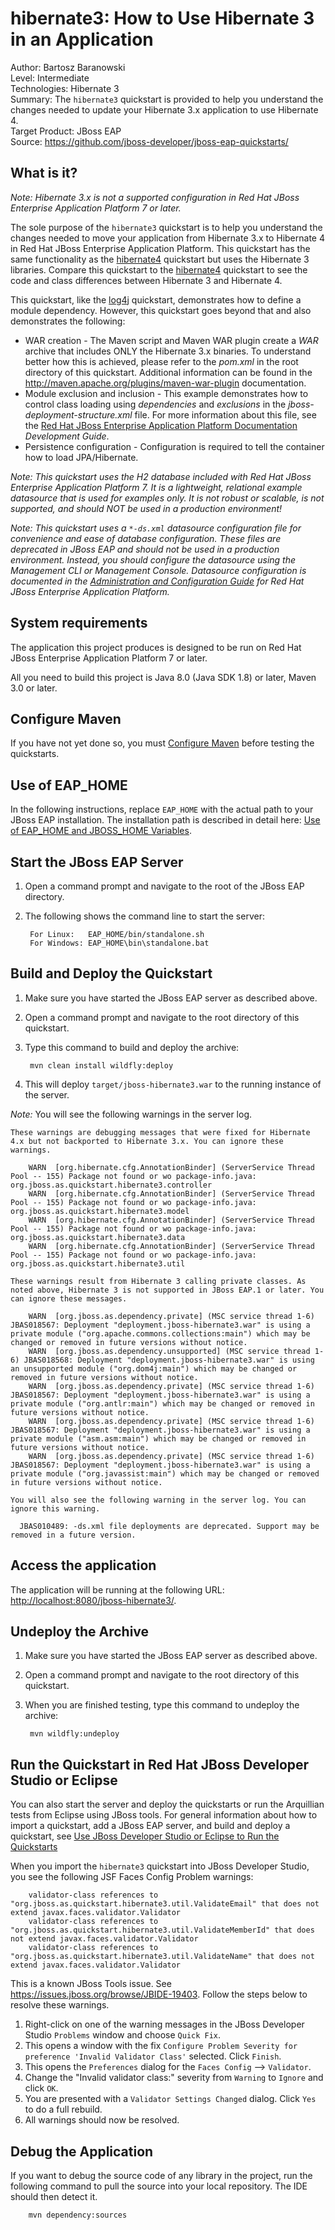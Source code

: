 hibernate3: How to Use  Hibernate 3 in an Application
=====================================================
Author: Bartosz Baranowski   
Level: Intermediate  
Technologies: Hibernate 3  
Summary: The `hibernate3` quickstart is provided to help you understand the changes needed to update your Hibernate 3.x application to use Hibernate 4.  
Target Product: JBoss EAP  
Source: <https://github.com/jboss-developer/jboss-eap-quickstarts/>  

What is it?
-----------

_Note: Hibernate 3.x is not a supported configuration in Red Hat JBoss Enterprise Application Platform 7 or later._

The sole purpose of the `hibernate3` quickstart is to help you understand the changes needed to move your application from 
Hibernate 3.x to Hibernate 4 in Red Hat JBoss Enterprise Application Platform. This quickstart has the same functionality as the [hibernate4](../hibernate4/README.md) quickstart 
but uses the Hibernate 3 libraries. Compare this quickstart to the [hibernate4](../hibernate4/README.md) quickstart to see the 
code and class differences between Hibernate 3 and Hibernate 4. 

This quickstart, like the [log4j](../log4j/README.md) quickstart, demonstrates how to define a module dependency. However, this quickstart goes beyond that and also demonstrates the following:
 
* WAR creation - The Maven script and Maven WAR plugin create a *WAR* archive that includes ONLY the Hibernate 3.x binaries. To understand better how this is achieved, please refer to the *pom.xml* in the root directory of this quickstart. Additional information can be found in the <http://maven.apache.org/plugins/maven-war-plugin> documentation.
* Module exclusion and inclusion - This example demonstrates how to control class loading using *dependencies* and *exclusions* in the *jboss-deployment-structure.xml* file. For more information about this file, see the [Red Hat JBoss Enterprise Application Platform Documentation](https://access.redhat.com/documentation/en-US/JBoss_Enterprise_Application_Platform/) _Development Guide_.
* Persistence configuration - Configuration is required to tell the container how to load JPA/Hibernate.
 

_Note: This quickstart uses the H2 database included with Red Hat JBoss Enterprise Application Platform 7. It is a lightweight, relational example datasource that is used for examples only. It is not robust or scalable, is not supported, and should NOT be used in a production environment!_

_Note: This quickstart uses a `*-ds.xml` datasource configuration file for convenience and ease of database configuration. These files are deprecated in JBoss EAP and should not be used in a production environment. Instead, you should configure the datasource using the Management CLI or Management Console. Datasource configuration is documented in the [Administration and Configuration Guide](https://access.redhat.com/documentation/en-US/JBoss_Enterprise_Application_Platform/) for Red Hat JBoss Enterprise Application Platform._


System requirements
-------------------

The application this project produces is designed to be run on Red Hat JBoss Enterprise Application Platform 7 or later. 

All you need to build this project is Java 8.0 (Java SDK 1.8) or later, Maven 3.0 or later.

Configure Maven
---------------

If you have not yet done so, you must [Configure Maven](https://github.com/jboss-developer/jboss-developer-shared-resources/blob/master/guides/CONFIGURE_MAVEN.md#configure-maven-to-build-and-deploy-the-quickstarts) before testing the quickstarts.


Use of EAP_HOME
---------------

In the following instructions, replace `EAP_HOME` with the actual path to your JBoss EAP installation. The installation path is described in detail here: [Use of EAP_HOME and JBOSS_HOME Variables](https://github.com/jboss-developer/jboss-developer-shared-resources/blob/master/guides/USE_OF_EAP_HOME.md#use-of-eap_home-and-jboss_home-variables).


Start the JBoss EAP Server
-------------------------

1. Open a command prompt and navigate to the root of the JBoss EAP directory.
2. The following shows the command line to start the server:

        For Linux:   EAP_HOME/bin/standalone.sh
        For Windows: EAP_HOME\bin\standalone.bat

 
Build and Deploy the Quickstart
-------------------------

1. Make sure you have started the JBoss EAP server as described above.
2. Open a command prompt and navigate to the root directory of this quickstart.
3. Type this command to build and deploy the archive:

        mvn clean install wildfly:deploy

4. This will deploy `target/jboss-hibernate3.war` to the running instance of the server.

_Note:_ You will see the following warnings in the server log. 

    These warnings are debugging messages that were fixed for Hibernate 4.x but not backported to Hibernate 3.x. You can ignore these warnings.

        WARN  [org.hibernate.cfg.AnnotationBinder] (ServerService Thread Pool -- 155) Package not found or wo package-info.java: org.jboss.as.quickstart.hibernate3.controller
        WARN  [org.hibernate.cfg.AnnotationBinder] (ServerService Thread Pool -- 155) Package not found or wo package-info.java: org.jboss.as.quickstart.hibernate3.model
        WARN  [org.hibernate.cfg.AnnotationBinder] (ServerService Thread Pool -- 155) Package not found or wo package-info.java: org.jboss.as.quickstart.hibernate3.data
        WARN  [org.hibernate.cfg.AnnotationBinder] (ServerService Thread Pool -- 155) Package not found or wo package-info.java: org.jboss.as.quickstart.hibernate3.util

    These warnings result from Hibernate 3 calling private classes. As noted above, Hibernate 3 is not supported in JBoss EAP.1 or later. You can ignore these messages.

        WARN  [org.jboss.as.dependency.private] (MSC service thread 1-6) JBAS018567: Deployment "deployment.jboss-hibernate3.war" is using a private module ("org.apache.commons.collections:main") which may be changed or removed in future versions without notice.
        WARN  [org.jboss.as.dependency.unsupported] (MSC service thread 1-6) JBAS018568: Deployment "deployment.jboss-hibernate3.war" is using an unsupported module ("org.dom4j:main") which may be changed or removed in future versions without notice.
        WARN  [org.jboss.as.dependency.private] (MSC service thread 1-6) JBAS018567: Deployment "deployment.jboss-hibernate3.war" is using a private module ("org.antlr:main") which may be changed or removed in future versions without notice.
        WARN  [org.jboss.as.dependency.private] (MSC service thread 1-6) JBAS018567: Deployment "deployment.jboss-hibernate3.war" is using a private module ("asm.asm:main") which may be changed or removed in future versions without notice.
        WARN  [org.jboss.as.dependency.private] (MSC service thread 1-6) JBAS018567: Deployment "deployment.jboss-hibernate3.war" is using a private module ("org.javassist:main") which may be changed or removed in future versions without notice.

    You will also see the following warning in the server log. You can ignore this warning.

      JBAS010489: -ds.xml file deployments are deprecated. Support may be removed in a future version.


Access the application 
---------------------

The application will be running at the following URL: <http://localhost:8080/jboss-hibernate3/>.


Undeploy the Archive
--------------------

1. Make sure you have started the JBoss EAP server as described above.
2. Open a command prompt and navigate to the root directory of this quickstart.
3. When you are finished testing, type this command to undeploy the archive:

        mvn wildfly:undeploy

Run the Quickstart in Red Hat JBoss Developer Studio or Eclipse
-------------------------------------
You can also start the server and deploy the quickstarts or run the Arquillian tests from Eclipse using JBoss tools. For general information about how to import a quickstart, add a JBoss EAP server, and build and deploy a quickstart, see [Use JBoss Developer Studio or Eclipse to Run the Quickstarts](https://github.com/jboss-developer/jboss-developer-shared-resources/blob/master/guides/USE_JBDS.md#use-jboss-developer-studio-or-eclipse-to-run-the-quickstarts) 

When you import the `hibernate3` quickstart into JBoss Developer Studio, you see the following JSF Faces Config Problem warnings:

        validator-class references to "org.jboss.as.quickstart.hibernate3.util.ValidateEmail" that does not extend javax.faces.validator.Validator
        validator-class references to "org.jboss.as.quickstart.hibernate3.util.ValidateMemberId" that does not extend javax.faces.validator.Validator
        validator-class references to "org.jboss.as.quickstart.hibernate3.util.ValidateName" that does not extend javax.faces.validator.Validator
    
This is a known JBoss Tools issue. See <https://issues.jboss.org/browse/JBIDE-19403>. Follow the steps below to resolve these warnings.
   
1. Right-click on one of the warning messages in the JBoss Developer Studio `Problems` window and choose `Quick Fix`.
2. This opens a window with the fix `Configure Problem Severity for preference 'Invalid Validator Class'` selected. Click `Finish`.
3. This opens the `Preferences` dialog for the `Faces Config` --> `Validator`.
4. Change the "Invalid validator class:" severity from `Warning` to `Ignore` and click `OK`. 
5. You are presented with a `Validator Settings Changed` dialog. Click `Yes` to do a full rebuild.
6. All warnings should now be resolved.

Debug the Application
------------------------------------

If you want to debug the source code of any library in the project, run the following command to pull the source into your local repository. The IDE should then detect it.

        mvn dependency:sources


